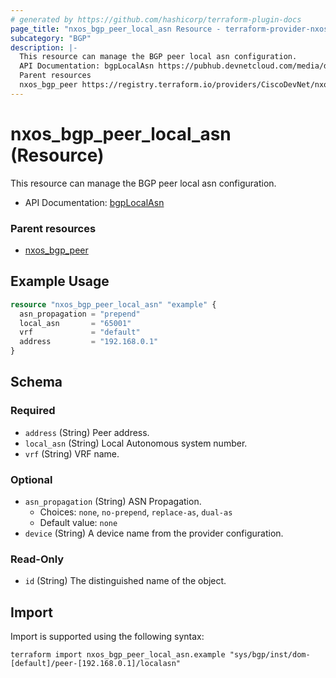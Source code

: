 ```yaml
---
# generated by https://github.com/hashicorp/terraform-plugin-docs
page_title: "nxos_bgp_peer_local_asn Resource - terraform-provider-nxos"
subcategory: "BGP"
description: |-
  This resource can manage the BGP peer local asn configuration.
  API Documentation: bgpLocalAsn https://pubhub.devnetcloud.com/media/dme-docs-10-2-2/docs/Routing%20and%20Forwarding/bgp:localasn/
  Parent resources
  nxos_bgp_peer https://registry.terraform.io/providers/CiscoDevNet/nxos/latest/docs/resources/bgp_peer
---
```


# nxos_bgp_peer_local_asn (Resource)

This resource can manage the BGP peer local asn configuration.

- API Documentation: [bgpLocalAsn](https://pubhub.devnetcloud.com/media/dme-docs-10-2-2/docs/Routing%20and%20Forwarding/bgp:localasn/)

### Parent resources

- [nxos_bgp_peer](https://registry.terraform.io/providers/CiscoDevNet/nxos/latest/docs/resources/bgp_peer)

## Example Usage

```terraform
resource "nxos_bgp_peer_local_asn" "example" {
  asn_propagation = "prepend"
  local_asn       = "65001"
  vrf             = "default"
  address         = "192.168.0.1"
}
```

<!-- schema generated by tfplugindocs -->
## Schema

### Required

- `address` (String) Peer address.
- `local_asn` (String) Local Autonomous system number.
- `vrf` (String) VRF name.

### Optional

- `asn_propagation` (String) ASN Propagation.
  - Choices: `none`, `no-prepend`, `replace-as`, `dual-as`
  - Default value: `none`
- `device` (String) A device name from the provider configuration.

### Read-Only

- `id` (String) The distinguished name of the object.

## Import

Import is supported using the following syntax:

```shell
terraform import nxos_bgp_peer_local_asn.example "sys/bgp/inst/dom-[default]/peer-[192.168.0.1]/localasn"
```
